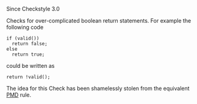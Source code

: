 Since Checkstyle 3.0

Checks for over-complicated boolean return statements. For example the following code

    if (valid())
      return false;
    else
      return true;

could be written as

    return !valid();

The idea for this Check has been shamelessly stolen from the equivalent [PMD][] rule.


[PMD]: http://pmd.sourceforge.net
